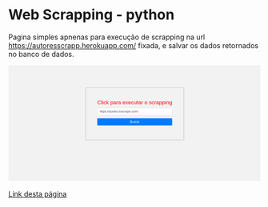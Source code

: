 # Web Scrapping - python

Pagina simples apnenas para execução de scrapping na url https://autoresscrapp.herokuapp.com/  fixada, e salvar os dados retornados no banco de dados.

![scrapcitacoes](images/scrapcitacoes.png)

[Link desta página](https://autoresscrapp.herokuapp.com/)

